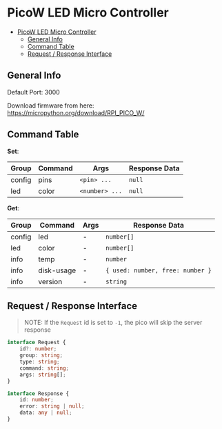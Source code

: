 # PicoW LED Micro Controller

<!--toc:start-->

- [PicoW LED Micro Controller](#picow-led-micro-controller)
    - [General Info](#general-info)
    - [Command Table](#command-table)
    - [Request / Response Interface](#request-response-interface)

<!--toc:end-->

## General Info

Default Port: 3000

Download firmware from here: https://micropython.org/download/RPI_PICO_W/

## Command Table

**Set**:

| Group  | Command | Args           | Response Data |
| ------ | ------- | -------------- | ------------- |
| config | pins    | `<pin> ...`    | `null`        |
| led    | color   | `<number> ...` | `null`        |

**Get**:

| Group  | Command    | Args | Response Data                    |
| ------ | ---------- | ---- | -------------------------------- |
| config | led        | -    | `number[]`                       |
| led    | color      | -    | `number[]`                       |
| info   | temp       | -    | `number`                         |
| info   | disk-usage | -    | `{ used: number, free: number }` |
| info   | version    | -    | `string`                         |

## Request / Response Interface

> NOTE: If the `Request` id is set to `-1`, the pico will skip the server response

```typescript
interface Request {
    id?: number;
    group: string;
    type: string;
    command: string;
    args: string[];
}

interface Response {
    id: number;
    error: string | null;
    data: any | null;
}
```
